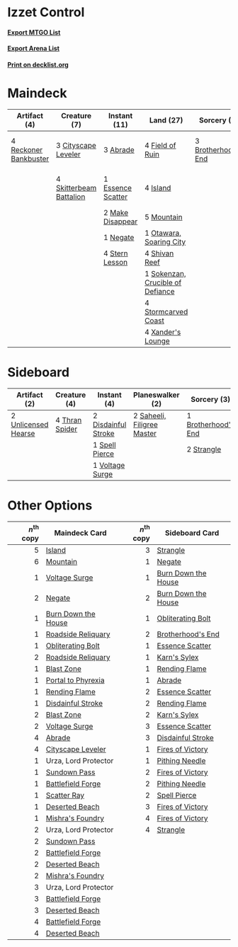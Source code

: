 # Izzet Control

#### [Export MTGO List](../collection/Izzet%20Control/Izzet%20Control.txt)
#### [Export Arena List](../collection/Izzet%20Control/Izzet%20Control_arena.txt)
#### [Print on decklist.org](http://decklist.org/?deckmain=3%09Abrade%0A3%09Brotherhood's%20End%0A3%09Cityscape%20Leveler%0A1%09Essence%20Scatter%0A4%09Fable%20of%20the%20Mirror-Breaker%0A4%09Field%20of%20Ruin%0A4%09Island%0A2%09Make%20Disappear%0A5%09Mountain%0A1%09Negate%0A1%09Otawara,%20Soaring%20City%0A4%09Reckoner%20Bankbuster%0A4%09Shivan%20Reef%0A4%09Skitterbeam%20Battalion%0A1%09Sokenzan,%20Crucible%20of%20Defiance%0A4%09Stern%20Lesson%0A4%09Stormcarved%20Coast%0A4%09The%20Mightstone%20and%20Weakstone%0A4%09Xander's%20Lounge&deckside=1%09Brotherhood's%20End%0A2%09Disdainful%20Stroke%0A2%09Saheeli,%20Filigree%20Master%0A1%09Spell%20Pierce%0A2%09Strangle%0A4%09Thran%20Spider%0A2%09Unlicensed%20Hearse%0A1%09Voltage%20Surge)
# Maindeck

|                                          Artifact (4)                                          |                                           Creature (7)                                           |                                        Instant (11)                                        |                                                 Land (27)                                                 |                                         Sorcery (3)                                          |         Unknown (8)          |
|------------------------------------------------------------------------------------------------|--------------------------------------------------------------------------------------------------|--------------------------------------------------------------------------------------------|-----------------------------------------------------------------------------------------------------------|----------------------------------------------------------------------------------------------|------------------------------|
|4 [Reckoner Bankbuster](http://gatherer.wizards.com/Pages/Card/Details.aspx?multiverseid=548568)|3 [Cityscape Leveler](http://gatherer.wizards.com/Pages/Card/Details.aspx?multiverseid=583814)    |3 [Abrade](http://gatherer.wizards.com/Pages/Card/Details.aspx?multiverseid=430772)         |4 [Field of Ruin](http://gatherer.wizards.com/Pages/Card/Details.aspx?multiverseid=435415)                 |3 [Brotherhood's End](http://gatherer.wizards.com/Pages/Card/Details.aspx?multiverseid=583713)|4 Fable of the Mirror-Breaker |
|                                                                                                |4 [Skitterbeam Battalion](http://gatherer.wizards.com/Pages/Card/Details.aspx?multiverseid=583749)|1 [Essence Scatter](http://gatherer.wizards.com/Pages/Card/Details.aspx?multiverseid=426754)|4 [Island](http://gatherer.wizards.com/Pages/Card/Details.aspx?multiverseid=439857)                        |                                                                                              |4 The Mightstone and Weakstone|
|                                                                                                |                                                                                                  |2 [Make Disappear](http://gatherer.wizards.com/Pages/Card/Details.aspx?multiverseid=555250) |5 [Mountain](http://gatherer.wizards.com/Pages/Card/Details.aspx?multiverseid=439859)                      |                                                                                              |                              |
|                                                                                                |                                                                                                  |1 [Negate](http://gatherer.wizards.com/Pages/Card/Details.aspx?multiverseid=423707)         |1 [Otawara, Soaring City](http://gatherer.wizards.com/Pages/Card/Details.aspx?multiverseid=548584)         |                                                                                              |                              |
|                                                                                                |                                                                                                  |4 [Stern Lesson](http://gatherer.wizards.com/Pages/Card/Details.aspx?multiverseid=583649)   |4 [Shivan Reef](http://gatherer.wizards.com/Pages/Card/Details.aspx?multiverseid=129731)                   |                                                                                              |                              |
|                                                                                                |                                                                                                  |                                                                                            |1 [Sokenzan, Crucible of Defiance](http://gatherer.wizards.com/Pages/Card/Details.aspx?multiverseid=548589)|                                                                                              |                              |
|                                                                                                |                                                                                                  |                                                                                            |4 [Stormcarved Coast](http://gatherer.wizards.com/Pages/Card/Details.aspx?multiverseid=541141)             |                                                                                              |                              |
|                                                                                                |                                                                                                  |                                                                                            |4 [Xander's Lounge](http://gatherer.wizards.com/Pages/Card/Details.aspx?multiverseid=555461)               |                                                                                              |                              |


# Sideboard

|                                         Artifact (2)                                         |                                      Creature (4)                                       |                                         Instant (4)                                          |                                          Planeswalker (2)                                           |                                         Sorcery (3)                                          |
|----------------------------------------------------------------------------------------------|-----------------------------------------------------------------------------------------|----------------------------------------------------------------------------------------------|-----------------------------------------------------------------------------------------------------|----------------------------------------------------------------------------------------------|
|2 [Unlicensed Hearse](http://gatherer.wizards.com/Pages/Card/Details.aspx?multiverseid=555447)|4 [Thran Spider](http://gatherer.wizards.com/Pages/Card/Details.aspx?multiverseid=583834)|2 [Disdainful Stroke](http://gatherer.wizards.com/Pages/Card/Details.aspx?multiverseid=420705)|2 [Saheeli, Filigree Master](http://gatherer.wizards.com/Pages/Card/Details.aspx?multiverseid=583801)|1 [Brotherhood's End](http://gatherer.wizards.com/Pages/Card/Details.aspx?multiverseid=583713)|
|                                                                                              |                                                                                         |1 [Spell Pierce](http://gatherer.wizards.com/Pages/Card/Details.aspx?multiverseid=425876)     |                                                                                                     |2 [Strangle](http://gatherer.wizards.com/Pages/Card/Details.aspx?multiverseid=555326)         |
|                                                                                              |                                                                                         |1 [Voltage Surge](http://gatherer.wizards.com/Pages/Card/Details.aspx?multiverseid=548476)    |                                                                                                     |                                                                                              |


# Other Options

|*n*<sup>th</sup> copy|                                        Maindeck Card                                         |*n*<sup>th</sup> copy|                                        Sideboard Card                                        |
|--------------------:|----------------------------------------------------------------------------------------------|--------------------:|----------------------------------------------------------------------------------------------|
|                    5|[Island](http://gatherer.wizards.com/Pages/Card/Details.aspx?multiverseid=439857)             |                    3|[Strangle](http://gatherer.wizards.com/Pages/Card/Details.aspx?multiverseid=555326)           |
|                    6|[Mountain](http://gatherer.wizards.com/Pages/Card/Details.aspx?multiverseid=439859)           |                    1|[Negate](http://gatherer.wizards.com/Pages/Card/Details.aspx?multiverseid=423707)             |
|                    1|[Voltage Surge](http://gatherer.wizards.com/Pages/Card/Details.aspx?multiverseid=548476)      |                    1|[Burn Down the House](http://gatherer.wizards.com/Pages/Card/Details.aspx?multiverseid=534907)|
|                    2|[Negate](http://gatherer.wizards.com/Pages/Card/Details.aspx?multiverseid=423707)             |                    2|[Burn Down the House](http://gatherer.wizards.com/Pages/Card/Details.aspx?multiverseid=534907)|
|                    1|[Burn Down the House](http://gatherer.wizards.com/Pages/Card/Details.aspx?multiverseid=534907)|                    1|[Obliterating Bolt](http://gatherer.wizards.com/Pages/Card/Details.aspx?multiverseid=583730)  |
|                    1|[Roadside Reliquary](http://gatherer.wizards.com/Pages/Card/Details.aspx?multiverseid=548585) |                    2|[Brotherhood's End](http://gatherer.wizards.com/Pages/Card/Details.aspx?multiverseid=583713)  |
|                    1|[Obliterating Bolt](http://gatherer.wizards.com/Pages/Card/Details.aspx?multiverseid=583730)  |                    1|[Essence Scatter](http://gatherer.wizards.com/Pages/Card/Details.aspx?multiverseid=426754)    |
|                    2|[Roadside Reliquary](http://gatherer.wizards.com/Pages/Card/Details.aspx?multiverseid=548585) |                    1|[Karn's Sylex](http://gatherer.wizards.com/Pages/Card/Details.aspx?multiverseid=574714)       |
|                    1|[Blast Zone](http://gatherer.wizards.com/Pages/Card/Details.aspx?multiverseid=461171)         |                    1|[Rending Flame](http://gatherer.wizards.com/Pages/Card/Details.aspx?multiverseid=541033)      |
|                    1|[Portal to Phyrexia](http://gatherer.wizards.com/Pages/Card/Details.aspx?multiverseid=583820) |                    1|[Abrade](http://gatherer.wizards.com/Pages/Card/Details.aspx?multiverseid=430772)             |
|                    1|[Rending Flame](http://gatherer.wizards.com/Pages/Card/Details.aspx?multiverseid=541033)      |                    2|[Essence Scatter](http://gatherer.wizards.com/Pages/Card/Details.aspx?multiverseid=426754)    |
|                    1|[Disdainful Stroke](http://gatherer.wizards.com/Pages/Card/Details.aspx?multiverseid=420705)  |                    2|[Rending Flame](http://gatherer.wizards.com/Pages/Card/Details.aspx?multiverseid=541033)      |
|                    2|[Blast Zone](http://gatherer.wizards.com/Pages/Card/Details.aspx?multiverseid=461171)         |                    2|[Karn's Sylex](http://gatherer.wizards.com/Pages/Card/Details.aspx?multiverseid=574714)       |
|                    2|[Voltage Surge](http://gatherer.wizards.com/Pages/Card/Details.aspx?multiverseid=548476)      |                    3|[Essence Scatter](http://gatherer.wizards.com/Pages/Card/Details.aspx?multiverseid=426754)    |
|                    4|[Abrade](http://gatherer.wizards.com/Pages/Card/Details.aspx?multiverseid=430772)             |                    3|[Disdainful Stroke](http://gatherer.wizards.com/Pages/Card/Details.aspx?multiverseid=420705)  |
|                    4|[Cityscape Leveler](http://gatherer.wizards.com/Pages/Card/Details.aspx?multiverseid=583814)  |                    1|[Fires of Victory](http://gatherer.wizards.com/Pages/Card/Details.aspx?multiverseid=574603)   |
|                    1|Urza, Lord Protector                                                                          |                    1|[Pithing Needle](http://gatherer.wizards.com/Pages/Card/Details.aspx?multiverseid=129526)     |
|                    1|[Sundown Pass](http://gatherer.wizards.com/Pages/Card/Details.aspx?multiverseid=541142)       |                    2|[Fires of Victory](http://gatherer.wizards.com/Pages/Card/Details.aspx?multiverseid=574603)   |
|                    1|[Battlefield Forge](http://gatherer.wizards.com/Pages/Card/Details.aspx?multiverseid=129479)  |                    2|[Pithing Needle](http://gatherer.wizards.com/Pages/Card/Details.aspx?multiverseid=129526)     |
|                    1|[Scatter Ray](http://gatherer.wizards.com/Pages/Card/Details.aspx?multiverseid=583646)        |                    2|[Spell Pierce](http://gatherer.wizards.com/Pages/Card/Details.aspx?multiverseid=425876)       |
|                    1|[Deserted Beach](http://gatherer.wizards.com/Pages/Card/Details.aspx?multiverseid=535058)     |                    3|[Fires of Victory](http://gatherer.wizards.com/Pages/Card/Details.aspx?multiverseid=574603)   |
|                    1|[Mishra's Foundry](http://gatherer.wizards.com/Pages/Card/Details.aspx?multiverseid=583844)   |                    4|[Fires of Victory](http://gatherer.wizards.com/Pages/Card/Details.aspx?multiverseid=574603)   |
|                    2|Urza, Lord Protector                                                                          |                    4|[Strangle](http://gatherer.wizards.com/Pages/Card/Details.aspx?multiverseid=555326)           |
|                    2|[Sundown Pass](http://gatherer.wizards.com/Pages/Card/Details.aspx?multiverseid=541142)       |                     |                                                                                              |
|                    2|[Battlefield Forge](http://gatherer.wizards.com/Pages/Card/Details.aspx?multiverseid=129479)  |                     |                                                                                              |
|                    2|[Deserted Beach](http://gatherer.wizards.com/Pages/Card/Details.aspx?multiverseid=535058)     |                     |                                                                                              |
|                    2|[Mishra's Foundry](http://gatherer.wizards.com/Pages/Card/Details.aspx?multiverseid=583844)   |                     |                                                                                              |
|                    3|Urza, Lord Protector                                                                          |                     |                                                                                              |
|                    3|[Battlefield Forge](http://gatherer.wizards.com/Pages/Card/Details.aspx?multiverseid=129479)  |                     |                                                                                              |
|                    3|[Deserted Beach](http://gatherer.wizards.com/Pages/Card/Details.aspx?multiverseid=535058)     |                     |                                                                                              |
|                    4|[Battlefield Forge](http://gatherer.wizards.com/Pages/Card/Details.aspx?multiverseid=129479)  |                     |                                                                                              |
|                    4|[Deserted Beach](http://gatherer.wizards.com/Pages/Card/Details.aspx?multiverseid=535058)     |                     |                                                                                              |

